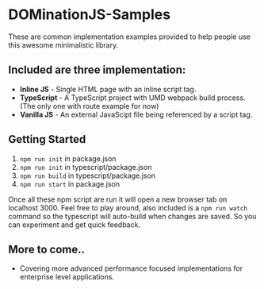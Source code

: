 # DOMinationJS-Samples
These are common implementation examples provided to help people use this awesome minimalistic library.

## Included are three implementation:
- **Inline JS** - Single HTML page with an inline script tag.
- **TypeScript** - A TypeScript project with UMD webpack build process. (The only one with route example for now)
- **Vanilla JS** - An external JavaScipt file being referenced by a script tag.

## Getting Started
1. ```npm run init``` in package.json
2. ```npm run init``` in typescript/package.json
3. ```npm run build``` in typescript/package.json
4. ```npm run start``` in package.json

Once all these npm script are run it will open a new browser tab on localhost 3000. Feel free to play around, also included is a ```npm run watch``` command so the typescript will auto-build when changes are saved. So you can experiment and get quick feedback.


## More to come..
- Covering more advanced performance focused implementations for enterprise level applications.